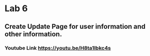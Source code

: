 # Lab 6

## Create Update Page for user information and other information.

### Youtube Link https://youtu.be/H8ta1Ibkc4s
